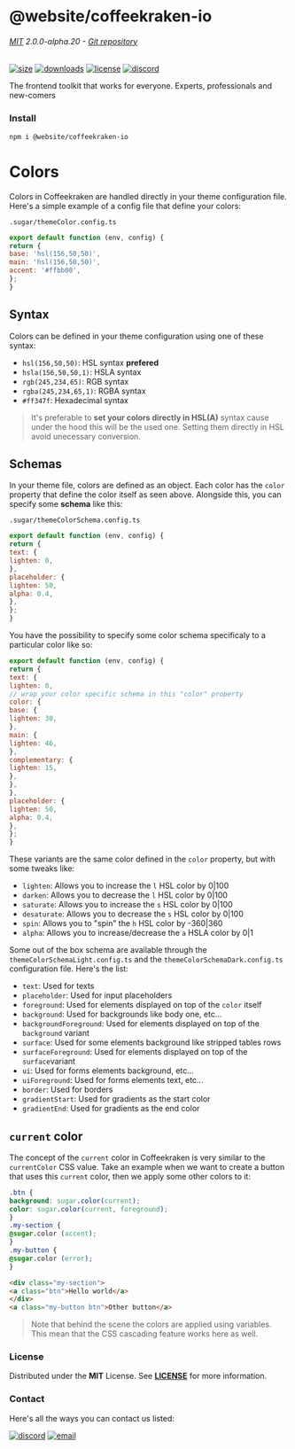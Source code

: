 
<!-- header -->
# @website/coffeekraken-io

###### [MIT](./license) 2.0.0-alpha.20 - [Git repository]()

<!-- shields -->
[![size](https://shields.io/bundlephobia/min/@website/coffeekraken-io?style=for-the-badge)](https://www.npmjs.com/package/@website/coffeekraken-io)
[![downloads](https://shields.io/npm/dm/@website/coffeekraken-io?style=for-the-badge)](https://www.npmjs.com/package/@website/coffeekraken-io)
[![license](https://shields.io/npm/l/@website/coffeekraken-io?style=for-the-badge)](./LICENSE)
[![discord](https://img.shields.io/discord/940362961682333767?color=5100FF&amp;label=Join%20us%20on%20Discord&amp;style=for-the-badge)](https://discord.gg/HzycksDJ)

<!-- description -->
The frontend toolkit that works for everyone. Experts, professionals and new-comers

<!-- install -->
### Install

```shell
npm i @website/coffeekraken-io
```

<!-- body -->

<!--
/**
* @name            Colors
* @namespace       doc.css
* @type            Markdown
* @platform        md
* @status          stable
* @menu            Documentation / CSS           /doc/css/colors
*
* @since           2.0.0
* @author    Olivier Bossel <olivier.bossel@gmail.com> (https://coffeekraken.io)
*/
-->

# Colors

Colors in Coffeekraken are handled directly in your theme configuration file.
Here's a simple example of a config file that define your colors:

`.sugar/themeColor.config.ts`

```js
export default function (env, config) {
return {
base: 'hsl(156,50,50)',
main: 'hsl(156,50,50)',
accent: '#ffbb00',
};
}
```

## Syntax

Colors can be defined in your theme configuration using one of these syntax:

-   `hsl(156,50,50)`: HSL syntax **prefered**
-   `hsla(156,50,50,1)`: HSLA syntax
-   `rgb(245,234,65)`: RGB syntax
-   `rgba(245,234,65,1)`: RGBA syntax
-   `#ff347f`: Hexadecimal syntax

> It's preferable to **set your colors directly in HSL(A)** syntax cause under the hood this will be the used one. Setting them directly in HSL avoid unecessary conversion.

## Schemas

In your theme file, colors are defined as an object. Each color has the `color` property that define the color itself as seen above. Alongside this, you can specify some **schema** like this:

`.sugar/themeColorSchema.config.ts`

```js
export default function (env, config) {
return {
text: {
lighten: 0,
},
placeholder: {
lighten: 50,
alpha: 0.4,
},
};
}
```

You have the possibility to specify some color schema specificaly to a particular color like so:

```js
export default function (env, config) {
return {
text: {
lighten: 0,
// wrap your color specific schema in this "color" property
color: {
base: {
lighten: 30,
},
main: {
lighten: 46,
},
complementary: {
lighten: 15,
},
},
},
placeholder: {
lighten: 50,
alpha: 0.4,
},
};
}
```

These variants are the same color defined in the `color` property, but with some tweaks like:

-   `lighten`: Allows you to increase the `l` HSL color by 0|100
-   `darken`: Allows you to decrease the `l` HSL color by 0|100
-   `saturate`: Allows you to increase the `s` HSL color by 0|100
-   `desaturate`: Allows you to decrease the `s` HSL color by 0|100
-   `spin`: Allows you to "spin" the `h` HSL color by -360|360
-   `alpha`: Allows you to increase/decrease the `a` HSLA color by 0|1

Some out of the box schema are available through the `themeColorSchemaLight.config.ts` and the `themeColorSchemaDark.config.ts` configuration file. Here's the list:

-   `text`: Used for texts
-   `placeholder`: Used for input placeholders
-   `foreground`: Used for elements displayed on top of the `color` itself
-   `background`: Used for backgrounds like body one, etc...
-   `backgroundForeground`: Used for elements displayed on top of the `background` variant
-   `surface`: Used for some elements background like stripped tables rows
-   `surfaceForeground`: Used for elements displayed on top of the `surface`variant
-   `ui`: Used for forms elements background, etc...
-   `uiForeground`: Used for forms elements text, etc...
-   `border`: Used for borders
-   `gradientStart`: Used for gradients as the start color
-   `gradientEnd`: Used for gradients as the end color

## `current` color

The concept of the `current` color in Coffeekraken is very similar to the `currentColor` CSS value.
Take an example when we want to create a button that uses this `current` color, then we apply some other colors to it:

```css
.btn {
background: sugar.color(current);
color: sugar.color(current, foreground);
}
.my-section {
@sugar.color (accent);
}
.my-button {
@sugar.color (error);
}
```

```html
<div class="my-section">
<a class="btn">Hello world</a>
</div>
<a class="my-button btn">Other button</a>
```

> Note that behind the scene the colors are applied using variables. This mean that the CSS cascading feature works here as well.


<!-- license -->
### License

Distributed under the **MIT** License. See **[LICENSE](./license)** for more information.

<!-- contact -->
### Contact

Here's all the ways you can contact us listed:

[![discord](https://img.shields.io/badge/Join%20us%20on%20discord-Join-blueviolet?style=[config.shieldsio.style]&amp;logo=discord)](https://discord.gg/HzycksDJ)
[![email](https://img.shields.io/badge/Email%20us-Go-green?style=[config.shieldsio.style]&amp;logo=Mail.Ru)](mailto:olivier.bossel@gmail.com)

